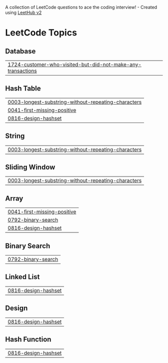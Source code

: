A collection of LeetCode questions to ace the coding interview! - Created using [LeetHub v2](https://github.com/arunbhardwaj/LeetHub-2.0)
<!---LeetCode Topics Start-->
# LeetCode Topics
## Database
|  |
| ------- |
| [1724-customer-who-visited-but-did-not-make-any-transactions](https://github.com/ckremer99/Leetcode/tree/master/1724-customer-who-visited-but-did-not-make-any-transactions) |
## Hash Table
|  |
| ------- |
| [0003-longest-substring-without-repeating-characters](https://github.com/ckremer99/Leetcode/tree/master/0003-longest-substring-without-repeating-characters) |
| [0041-first-missing-positive](https://github.com/ckremer99/Leetcode/tree/master/0041-first-missing-positive) |
| [0816-design-hashset](https://github.com/ckremer99/Leetcode/tree/master/0816-design-hashset) |
## String
|  |
| ------- |
| [0003-longest-substring-without-repeating-characters](https://github.com/ckremer99/Leetcode/tree/master/0003-longest-substring-without-repeating-characters) |
## Sliding Window
|  |
| ------- |
| [0003-longest-substring-without-repeating-characters](https://github.com/ckremer99/Leetcode/tree/master/0003-longest-substring-without-repeating-characters) |
## Array
|  |
| ------- |
| [0041-first-missing-positive](https://github.com/ckremer99/Leetcode/tree/master/0041-first-missing-positive) |
| [0792-binary-search](https://github.com/ckremer99/Leetcode/tree/master/0792-binary-search) |
| [0816-design-hashset](https://github.com/ckremer99/Leetcode/tree/master/0816-design-hashset) |
## Binary Search
|  |
| ------- |
| [0792-binary-search](https://github.com/ckremer99/Leetcode/tree/master/0792-binary-search) |
## Linked List
|  |
| ------- |
| [0816-design-hashset](https://github.com/ckremer99/Leetcode/tree/master/0816-design-hashset) |
## Design
|  |
| ------- |
| [0816-design-hashset](https://github.com/ckremer99/Leetcode/tree/master/0816-design-hashset) |
## Hash Function
|  |
| ------- |
| [0816-design-hashset](https://github.com/ckremer99/Leetcode/tree/master/0816-design-hashset) |
<!---LeetCode Topics End-->